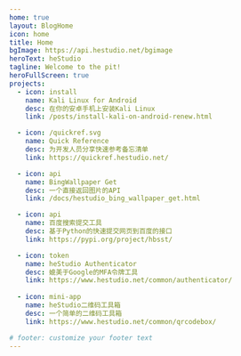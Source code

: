 ```yaml
---
home: true
layout: BlogHome
icon: home
title: Home
bgImage: https://api.hestudio.net/bgimage
heroText: heStudio
tagline: Welcome to the pit!
heroFullScreen: true
projects:
  - icon: install
    name: Kali Linux for Android
    desc: 在你的安卓手机上安装Kali Linux
    link: /posts/install-kali-on-android-renew.html

  - icon: /quickref.svg
    name: Quick Reference
    desc: 为开发人员分享快速参考备忘清单
    link: https://quickref.hestudio.net/

  - icon: api
    name: BingWallpaper Get
    desc: 一个直接返回图片的API
    link: /docs/hestudio_bing_wallpaper_get.html

  - icon: api
    name: 百度搜索提交工具
    desc: 基于Python的快速提交网页到百度的接口
    link: https://pypi.org/project/hbsst/

  - icon: token
    name: heStudio Authenticator
    desc: 媲美于Google的MFA令牌工具
    link: https://www.hestudio.net/common/authenticator/
    
  - icon: mini-app
    name: heStudio二维码工具箱
    desc: 一个简单的二维码工具箱
    link: https://www.hestudio.net/common/qrcodebox/

# footer: customize your footer text
---
```



